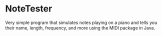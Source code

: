 # NoteTester
Very simple program that simulates notes playing on a piano and tells you their name, length, frequency, and more using the MIDI package in Java.
